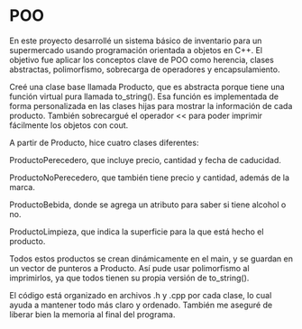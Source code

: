 # POO
En este proyecto desarrollé un sistema básico de inventario para un supermercado usando programación orientada a objetos en C++. El objetivo fue aplicar los conceptos clave de POO como herencia, clases abstractas, polimorfismo, sobrecarga de operadores y encapsulamiento.

Creé una clase base llamada Producto, que es abstracta porque tiene una función virtual pura llamada to_string(). Esa función es implementada de forma personalizada en las clases hijas para mostrar la información de cada producto. También sobrecargué el operador << para poder imprimir fácilmente los objetos con cout.

A partir de Producto, hice cuatro clases diferentes:

ProductoPerecedero, que incluye precio, cantidad y fecha de caducidad.

ProductoNoPerecedero, que también tiene precio y cantidad, además de la marca.

ProductoBebida, donde se agrega un atributo para saber si tiene alcohol o no.

ProductoLimpieza, que indica la superficie para la que está hecho el producto.

Todos estos productos se crean dinámicamente en el main, y se guardan en un vector de punteros a Producto. Así pude usar polimorfismo al imprimirlos, ya que todos tienen su propia versión de to_string().

El código está organizado en archivos .h y .cpp por cada clase, lo cual ayuda a mantener todo más claro y ordenado. También me aseguré de liberar bien la memoria al final del programa.
